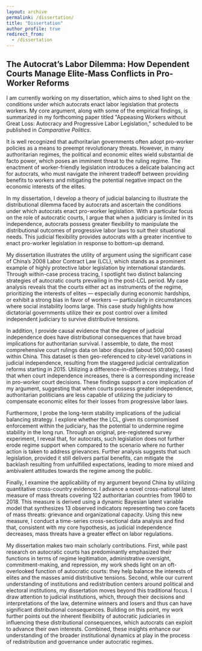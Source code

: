 ```yaml
---
layout: archive
permalink: /dissertation/
title: "Dissertation"
author_profile: true
redirect_from:
  - /dissertation
---
```



## The Autocrat’s Labor Dilemma: How Dependent Courts Manage Elite-Mass Conflicts in Pro-Worker Reforms

I am currently working on my dissertation, which aims to shed light on the conditions under which autocrats enact labor legislation that protects workers. My core argument, along with some of the empirical findings, is summarized in my forthcoming paper titled "Appeasing Workers without Great Loss: Autocracy and Progressive Labor Legislation," scheduled to be published in _Comparative Politics_.

It is well recognized that authoritarian governments often adopt pro-worker policies as a means to preempt revolutionary threats. However, in many authoritarian regimes, the political and economic elites wield substantial de facto power, which poses an imminent threat to the ruling regime. The enactment of worker-friendly legislation introduces a delicate balancing act for autocrats, who must navigate the inherent tradeoff between providing benefits to workers and mitigating the potential negative impact on the economic interests of the elites.

In my dissertation, I develop a theory of judicial balancing to illustrate the distributional dilemma faced by autocrats and ascertain the conditions under which autocrats enact pro-worker legislation. With a particular focus on the role of autocratic courts, I argue that when a judiciary is limited in its independence, autocrats possess greater flexibility to manipulate the distributional outcomes of progressive labor laws to suit their situational needs. This judicial flexibility provides autocrats with a greater incentive to enact pro-worker legislation in response to bottom-up demand.

My dissertation illustrates the utility of argument using the significant case of China’s 2008 Labor Contract Law (LCL), which stands as a prominent example of highly protective labor legislation by international standards. Through within-case process tracing, I spotlight two distinct balancing strategies of autocratic courts prevailing in the post-LCL period. My case analysis reveals that the courts either act as instruments of the regime, prioritizing the interests of elites — especially during economic hardships, or exhibit a strong bias in favor of workers — particularly in circumstances where social instability looms large. This case study highlights how dictatorial governments utilize their ex post control over a limited independent judiciary to survive distributive tensions.

In addition, I provide causal evidence that the degree of judicial independence does have distributional consequences that have broad implications for authoritarian survival. I assemble, to date, the most comprehensive court rulings data on labor disputes (about 500,000 cases) within China. This dataset is then geo-referenced to city-level variations in judicial independence, resulting from the staggered judicial centralization reforms starting in 2015. Utilizing a difference-in-differences strategy, I find that when court independence increases, there is a corresponding increase in pro-worker court decisions. These findings support a core implication of my argument, suggesting that when courts possess greater independence, authoritarian politicians are less capable of utilizing the judiciary to compensate economic elites for their losses from progressive labor laws.

Furthermore, I probe the long-term stability implications of the judicial balancing strategy. I explore whether the LCL, given its compromised enforcement within the judiciary, has the potential to undermine regime stability in the long run. Through an original, pre-registered survey experiment, I reveal that, for autocrats, such legislation does not further erode regime support when compared to the scenario where no further action is taken to address grievances. Further analysis suggests that such legislation, provided it still delivers partial benefits, can mitigate the backlash resulting from unfulfilled expectations, leading to more mixed and ambivalent attitudes towards the regime among the public. 

Finally, I examine the applicability of my argument beyond China by utilizing quantitative cross-country evidence. I advance a novel cross-national latent measure of mass threats covering 122 authoritarian countries from 1960 to 2018. This measure is derived using a dynamic Bayesian latent variable model that synthesizes 13 observed indicators representing two core facets of mass threats: grievance and organizational capacity. Using this new measure, I conduct a time-series cross-sectional data analysis and find that, consistent with my core hypothesis, as judicial independence decreases, mass threats have a greater effect on labor regulations. 

My dissertation makes two main scholarly contributions. First, while past research on autocratic courts has predominantly emphasized their functions in terms of regime legitimation, administrative oversight, commitment-making, and repression, my work sheds light on an oft-overlooked function of autocratic courts: they help balance the interests of elites and the masses amid distributive tensions. Second, while our current understanding of institutions and redistribution centers around political and electoral institutions, my dissertation moves beyond this traditional focus. I draw attention to judicial institutions, which, through their decisions and interpretations of the law, determine winners and losers and thus can have significant distributional consequences. Building on this point, my work further points out the inherent flexibility of autocratic judiciaries in influencing these distributional consequences, which autocrats can exploit to advance their own interests. Combined, these insights enhance our understanding of the broader institutional dynamics at play in the process of redistribution and governance under autocratic regimes.
